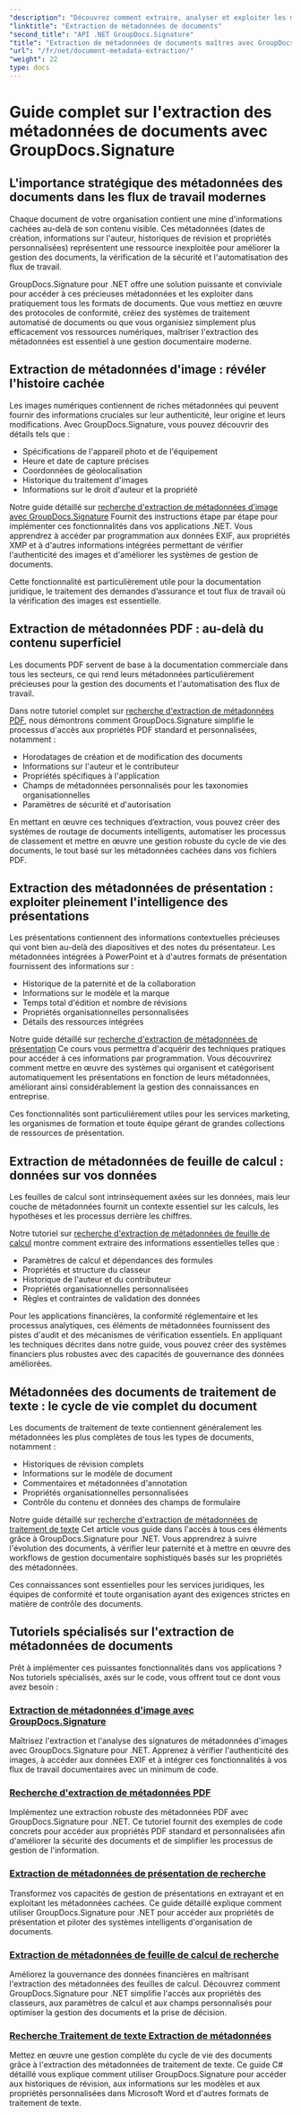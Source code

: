 ```yaml
---
"description": "Découvrez comment extraire, analyser et exploiter les métadonnées de documents dans plusieurs formats de fichiers avec GroupDocs.Signature pour .NET. Améliorez la sécurité, rationalisez les flux de travail et obtenez des informations précieuses sur vos documents."
"linktitle": "Extraction de métadonnées de documents"
"second_title": "API .NET GroupDocs.Signature"
"title": "Extraction de métadonnées de documents maîtres avec GroupDocs.Signature pour .NET"
"url": "/fr/net/document-metadata-extraction/"
"weight": 22
type: docs
---
```

# Guide complet sur l'extraction des métadonnées de documents avec GroupDocs.Signature

## L'importance stratégique des métadonnées des documents dans les flux de travail modernes

Chaque document de votre organisation contient une mine d'informations cachées au-delà de son contenu visible. Ces métadonnées (dates de création, informations sur l'auteur, historiques de révision et propriétés personnalisées) représentent une ressource inexploitée pour améliorer la gestion des documents, la vérification de la sécurité et l'automatisation des flux de travail.

GroupDocs.Signature pour .NET offre une solution puissante et conviviale pour accéder à ces précieuses métadonnées et les exploiter dans pratiquement tous les formats de documents. Que vous mettiez en œuvre des protocoles de conformité, créiez des systèmes de traitement automatisé de documents ou que vous organisiez simplement plus efficacement vos ressources numériques, maîtriser l'extraction des métadonnées est essentiel à une gestion documentaire moderne.

## Extraction de métadonnées d'image : révéler l'histoire cachée

Les images numériques contiennent de riches métadonnées qui peuvent fournir des informations cruciales sur leur authenticité, leur origine et leurs modifications. Avec GroupDocs.Signature, vous pouvez découvrir des détails tels que :

- Spécifications de l'appareil photo et de l'équipement
- Heure et date de capture précises
- Coordonnées de géolocalisation
- Historique du traitement d'images
- Informations sur le droit d'auteur et la propriété

Notre guide détaillé sur [recherche d'extraction de métadonnées d'image avec GroupDocs.Signature](./search-image-metadata-extraction/) Fournit des instructions étape par étape pour implémenter ces fonctionnalités dans vos applications .NET. Vous apprendrez à accéder par programmation aux données EXIF, aux propriétés XMP et à d'autres informations intégrées permettant de vérifier l'authenticité des images et d'améliorer les systèmes de gestion de documents.

Cette fonctionnalité est particulièrement utile pour la documentation juridique, le traitement des demandes d’assurance et tout flux de travail où la vérification des images est essentielle.

## Extraction de métadonnées PDF : au-delà du contenu superficiel

Les documents PDF servent de base à la documentation commerciale dans tous les secteurs, ce qui rend leurs métadonnées particulièrement précieuses pour la gestion des documents et l'automatisation des flux de travail.

Dans notre tutoriel complet sur [recherche d'extraction de métadonnées PDF](./search-pdf-metadata-extraction/), nous démontrons comment GroupDocs.Signature simplifie le processus d'accès aux propriétés PDF standard et personnalisées, notamment :

- Horodatages de création et de modification des documents
- Informations sur l'auteur et le contributeur
- Propriétés spécifiques à l'application
- Champs de métadonnées personnalisés pour les taxonomies organisationnelles
- Paramètres de sécurité et d'autorisation

En mettant en œuvre ces techniques d’extraction, vous pouvez créer des systèmes de routage de documents intelligents, automatiser les processus de classement et mettre en œuvre une gestion robuste du cycle de vie des documents, le tout basé sur les métadonnées cachées dans vos fichiers PDF.

## Extraction des métadonnées de présentation : exploiter pleinement l'intelligence des présentations

Les présentations contiennent des informations contextuelles précieuses qui vont bien au-delà des diapositives et des notes du présentateur. Les métadonnées intégrées à PowerPoint et à d'autres formats de présentation fournissent des informations sur :

- Historique de la paternité et de la collaboration
- Informations sur le modèle et la marque
- Temps total d'édition et nombre de révisions
- Propriétés organisationnelles personnalisées
- Détails des ressources intégrées

Notre guide détaillé sur [recherche d'extraction de métadonnées de présentation](./search-presentation-metadata-extraction/) Ce cours vous permettra d'acquérir des techniques pratiques pour accéder à ces informations par programmation. Vous découvrirez comment mettre en œuvre des systèmes qui organisent et catégorisent automatiquement les présentations en fonction de leurs métadonnées, améliorant ainsi considérablement la gestion des connaissances en entreprise.

Ces fonctionnalités sont particulièrement utiles pour les services marketing, les organismes de formation et toute équipe gérant de grandes collections de ressources de présentation.

## Extraction de métadonnées de feuille de calcul : données sur vos données

Les feuilles de calcul sont intrinsèquement axées sur les données, mais leur couche de métadonnées fournit un contexte essentiel sur les calculs, les hypothèses et les processus derrière les chiffres.

Notre tutoriel sur [recherche d'extraction de métadonnées de feuille de calcul](./search-spreadsheet-metadata-extraction/) montre comment extraire des informations essentielles telles que :

- Paramètres de calcul et dépendances des formules
- Propriétés et structure du classeur
- Historique de l'auteur et du contributeur
- Propriétés organisationnelles personnalisées
- Règles et contraintes de validation des données

Pour les applications financières, la conformité réglementaire et les processus analytiques, ces éléments de métadonnées fournissent des pistes d'audit et des mécanismes de vérification essentiels. En appliquant les techniques décrites dans notre guide, vous pouvez créer des systèmes financiers plus robustes avec des capacités de gouvernance des données améliorées.

## Métadonnées des documents de traitement de texte : le cycle de vie complet du document

Les documents de traitement de texte contiennent généralement les métadonnées les plus complètes de tous les types de documents, notamment :

- Historiques de révision complets
- Informations sur le modèle de document
- Commentaires et métadonnées d'annotation
- Propriétés organisationnelles personnalisées
- Contrôle du contenu et données des champs de formulaire

Notre guide détaillé sur [recherche d'extraction de métadonnées de traitement de texte](./search-word-processing-metadata-extraction/) Cet article vous guide dans l'accès à tous ces éléments grâce à GroupDocs.Signature pour .NET. Vous apprendrez à suivre l'évolution des documents, à vérifier leur paternité et à mettre en œuvre des workflows de gestion documentaire sophistiqués basés sur les propriétés des métadonnées.

Ces connaissances sont essentielles pour les services juridiques, les équipes de conformité et toute organisation ayant des exigences strictes en matière de contrôle des documents.

## Tutoriels spécialisés sur l'extraction de métadonnées de documents

Prêt à implémenter ces puissantes fonctionnalités dans vos applications ? Nos tutoriels spécialisés, axés sur le code, vous offrent tout ce dont vous avez besoin :

### [Extraction de métadonnées d'image avec GroupDocs.Signature](./search-image-metadata-extraction/)
Maîtrisez l'extraction et l'analyse des signatures de métadonnées d'images avec GroupDocs.Signature pour .NET. Apprenez à vérifier l'authenticité des images, à accéder aux données EXIF et à intégrer ces fonctionnalités à vos flux de travail documentaires avec un minimum de code.

### [Recherche d'extraction de métadonnées PDF](./search-pdf-metadata-extraction/)
Implémentez une extraction robuste des métadonnées PDF avec GroupDocs.Signature pour .NET. Ce tutoriel fournit des exemples de code concrets pour accéder aux propriétés PDF standard et personnalisées afin d'améliorer la sécurité des documents et de simplifier les processus de gestion de l'information.

### [Extraction de métadonnées de présentation de recherche](./search-presentation-metadata-extraction/)
Transformez vos capacités de gestion de présentations en extrayant et en exploitant les métadonnées cachées. Ce guide détaillé explique comment utiliser GroupDocs.Signature pour .NET pour accéder aux propriétés de présentation et piloter des systèmes intelligents d'organisation de documents.

### [Extraction de métadonnées de feuille de calcul de recherche](./search-spreadsheet-metadata-extraction/)
Améliorez la gouvernance des données financières en maîtrisant l'extraction des métadonnées des feuilles de calcul. Découvrez comment GroupDocs.Signature pour .NET simplifie l'accès aux propriétés des classeurs, aux paramètres de calcul et aux champs personnalisés pour optimiser la gestion des documents et la prise de décision.

### [Recherche Traitement de texte Extraction de métadonnées](./search-word-processing-metadata-extraction/)
Mettez en œuvre une gestion complète du cycle de vie des documents grâce à l'extraction des métadonnées de traitement de texte. Ce guide C# détaillé vous explique comment utiliser GroupDocs.Signature pour accéder aux historiques de révision, aux informations sur les modèles et aux propriétés personnalisées dans Microsoft Word et d'autres formats de traitement de texte.